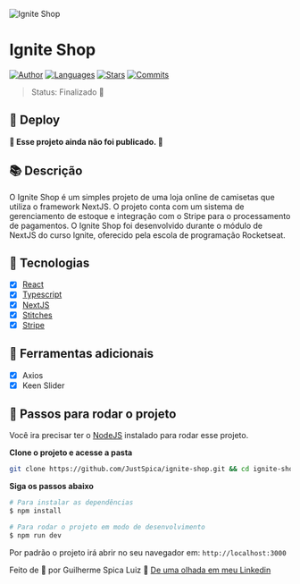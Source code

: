 ![Ignite Shop](https://github.com/JustSpica/ignite-shop/assets/75824415/d6c0f434-4129-40e5-9b74-7e229860210b)

# Ignite Shop
[![Author](https://img.shields.io/badge/author-JustSpica-00875F?style=flat-square)](https://github.com/JustSpica)
[![Languages](https://img.shields.io/github/languages/count/JustSpica/ignite-shop?color=00875F&style=flat-square)](#)
[![Stars](https://img.shields.io/github/stars/JustSpica/ignite-shop?color=00875F&style=flat-square)](https://github.com/JustSpica/ignite-shop/stargazers)
[![Commits](https://img.shields.io/github/last-commit/JustSpica/ignite-shop?color=00875F&style=flat-square)](#)

> Status: Finalizado 🎉

## 📢 Deploy
**🚧 Esse projeto ainda não foi publicado. 🚧**

## 📚 Descrição

O Ignite Shop é um simples projeto de uma loja online de camisetas que utiliza o framework NextJS. O projeto conta com um sistema de gerenciamento de estoque e integração com o Stripe para o processamento de pagamentos. O Ignite Shop foi desenvolvido durante o módulo de NextJS do curso Ignite, oferecido pela escola de programação Rocketseat.

## 🌟 Tecnologias
- [X] [React](https://react.dev/)
- [X] [Typescript](https://www.typescriptlang.org/)
- [X] [NextJS](https://nextjs.org/)
- [X] [Stitches](https://stitches.dev/)
- [X] [Stripe](https://stripe.com)

## 🔨 Ferramentas adicionais
- [X] Axios
- [X] Keen Slider

## 🚪 Passos para rodar o projeto
Você ira precisar ter o [NodeJS](https://nodejs.org/en/) instalado para rodar esse projeto.

**Clone o projeto e acesse a pasta**
```bash
git clone https://github.com/JustSpica/ignite-shop.git && cd ignite-shop
```

**Siga os passos abaixo**
```bash
# Para instalar as dependências
$ npm install

# Para rodar o projeto em modo de desenvolvimento
$ npm run dev
```
Por padrão o projeto irá abrir no seu navegador em: `http://localhost:3000`

Feito de 💖 por Guilherme Spica Luiz 👋 [De uma olhada em meu Linkedin](https://www.linkedin.com/in/guilhermespicaluiz)
